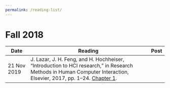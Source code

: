 ```yaml
---
permalink: /reading-list/
---
```

# Fall 2018
Date | Reading | Post
------------ | ------------- | -------------
21 Nov 2019 | J. Lazar, J. H. Feng, and H. Hochheiser, “Introduction to HCI research,” in Research Methods in Human Computer Interaction, Elsevier, 2017, pp. 1–24. [Chapter 1](https://www.sciencedirect.com/science/article/pii/B9780128053904000017?via%3Dihub). | 
